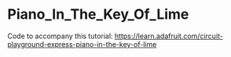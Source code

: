 # Piano_In_The_Key_Of_Lime

Code to accompany this tutorial:
https://learn.adafruit.com/circuit-playground-express-piano-in-the-key-of-lime
